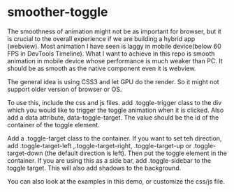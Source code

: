 # smoother-toggle

The smoothness of animation might not be as important for browser, but it is crucial to the overall experience if we are building a hybrid app (webview). Most animation I have seen is laggy in mobile device(below 60 FPS in DevTools Timeline). What I want to achieve in this repo is smooth animation in mobile device whose performance is much weaker than PC. It should be as smooth as the native component even it is webview.

The general idea is using CSS3 and let GPU do the render. So it might not support older version of browser or OS.

To use this, include the css and js files. add .toggle-trigger class to the div which you would like to trigger the toggle animation when it is clicked. Also add a data attribute, data-toggle-target. The value should be the id of the container of the toggle element.
          
Add a .toggle-target class to the container. 
If you want to set teh direction, add .toggle-target-left ,.toggle-target-right, .toggle-target-up or .toggle-target-down (the default direction is left). Then put the toggle element in the container.
If you are using this as a side bar, add .toggle-sidebar to the toggle target. This will also add shadows to the background.


You can also look at the examples in this demo, or customize the css/js file.